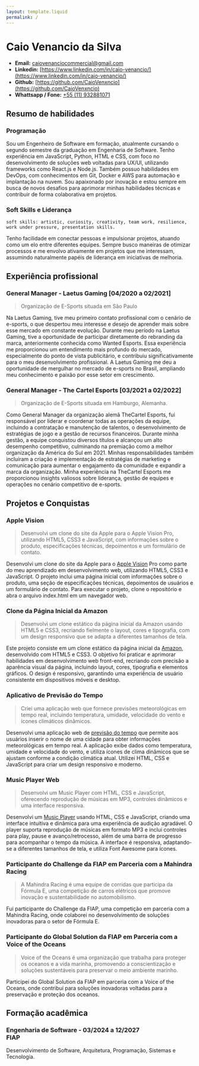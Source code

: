 ```yaml
---
layout: template.liquid
permalink: /
---
```


# Caio Venancio da Silva

* **Email:** [caiovenanciocommercial@gmail.com](mailto:caiovenanciocommercial@gmail.com)
* **Linkedin:** [https://www.linkedin.com/in/caio-venancio/](https://www.linkedin.com/in/caio-venancio/)
* **Github:** [https://github.com/CaioVenxncio](https://github.com/CaioVenxncio)
* **Whattsapp / Fone:** [+55 (11) 932881071](https://wa.me/+55511932881071)

## Resumo de habilidades

### Programação

Sou um Engenheiro de Software em formação, atualmente cursando o segundo semestre da graduação em Engenharia de Software. Tenho experiência em JavaScript, Python, HTML e CSS, com foco no desenvolvimento de soluções web voltadas para UX/UI, utilizando frameworks como React.js e Node.js. Também possuo habilidades em DevOps, com conhecimentos em Git, Docker e AWS para automação e implantação na nuvem. Sou apaixonado por inovação e estou sempre em busca de novos desafios para aprimorar minhas habilidades técnicas e contribuir de forma colaborativa em projetos.

### Soft Skills e Liderança

`soft skills: artistic, curiosity, creativity, team work, resilience, work under pressure, presentation skills.`

Tenho facilidade em conectar pessoas e impulsionar projetos, atuando como um elo entre diferentes equipes. Sempre busco maneiras de otimizar processos e me envolvo ativamente em projetos que me interessam, assumindo naturalmente papéis de liderança em iniciativas de melhoria.

## Experiência profissional 

### General Manager - Laetus Gaming [04/2020 a 02/2021]

> Organização de E-Sports situada em São Paulo

Na Laetus Gaming, tive meu primeiro contato profissional com o cenário de e-sports, o que despertou meu interesse e desejo de aprender mais sobre esse mercado em constante evolução. Durante meu período na Laetus Gaming, tive a oportunidade de participar diretamente do rebranding da marca, anteriormente conhecida como Wanted Esports. Essa experiência me proporcionou um entendimento mais profundo do mercado, especialmente do ponto de vista publicitário, e contribuiu significativamente para o meu desenvolvimento profissional. A Laetus Gaming me deu a oportunidade de mergulhar no mercado de e-sports no Brasil, ampliando meu conhecimento e paixão por esse setor em crescimento.

### General Manager - The Cartel Esports [03/2021 a 02/2022]

> Organização de E-Sports situada em Hamburgo, Alemanha.

Como General Manager da organização alemã TheCartel Esports, fui responsável por liderar e coordenar todas as operações da equipe, incluindo a contratação e manutenção de talentos, o desenvolvimento de estratégias de jogo e a gestão de recursos financeiros. Durante minha gestão, a equipe conquistou diversos títulos e alcançou um alto desempenho competitivo, culminando na premiação como a melhor organização da América do Sul em 2021. Minhas responsabilidades também incluíram a criação e implementação de estratégias de marketing e comunicação para aumentar o engajamento da comunidade e expandir a marca da organização. Minha experiência na TheCartel Esports me proporcionou insights valiosos sobre liderança, gestão de equipes e operações no cenário competitivo de e-sports.

## Projetos e Conquistas 

### Apple Vision

> Desenvolvi um clone do site da Apple para o Apple Vision Pro, utilizando HTML5, CSS3 e JavaScript, com informações sobre o produto, especificações técnicas, depoimentos e um formulário de contato.

Desenvolvi um clone do site da Apple para o [Apple Vision](https://caiovenxncio.github.io/applevisionproclone/) Pro como parte do meu aprendizado em desenvolvimento web, utilizando HTML5, CSS3 e JavaScript. O projeto inclui uma página inicial com informações sobre o produto, uma seção de especificações técnicas, depoimentos de usuários e um formulário de contato. Para executar o projeto, clone o repositório e abra o arquivo index.html em um navegador web.

### Clone da Página Inicial da Amazon

> Desenvolvi um clone estático da página inicial da Amazon usando HTML5 e CSS3, recriando fielmente o layout, cores e tipografia, com um design responsivo que se adapta a diferentes tamanhos de tela.

Este projeto consiste em um clone estático da página inicial da [Amazon](https://caiovenxncio.github.io/amazonhomepage/), desenvolvido com HTML5 e CSS3. O objetivo foi praticar e aprimorar habilidades em desenvolvimento web front-end, recriando com precisão a aparência visual da página, incluindo layout, cores, tipografia e elementos gráficos. O design é responsivo, garantindo uma experiência de usuário consistente em dispositivos móveis e desktop.

### Aplicativo de Previsão do Tempo

> Criei uma aplicação web que fornece previsões meteorológicas em tempo real, incluindo temperatura, umidade, velocidade do vento e ícones climáticos dinâmicos.

Desenvolvi uma aplicação web de [previsão do tempo](https://caiovenxncio.github.io/weatherapp/) que permite aos usuários inserir o nome de uma cidade para obter informações meteorológicas em tempo real. A aplicação exibe dados como temperatura, umidade e velocidade do vento, e utiliza ícones de clima dinâmicos que se ajustam conforme a condição climática atual. Utilizei HTML, CSS e JavaScript para criar um design responsivo e moderno.

### Music Player Web

> Desenvolvi um Music Player com HTML, CSS e JavaScript, oferecendo reprodução de músicas em MP3, controles dinâmicos e uma interface responsiva.

Desenvolvi um [Music Player](https://caiovenxncio.github.io/musicplayer/) usando HTML, CSS e JavaScript, criando uma interface intuitiva e dinâmica para uma experiência de audição agradável. O player suporta reprodução de músicas em formato MP3 e inclui controles para play, pause e avanço/retrocesso, além de uma barra de progresso para acompanhar o tempo da música. A interface é responsiva, adaptando-se a diferentes tamanhos de tela, e utiliza Font Awesome para ícones.

### Participante do Challenge da FIAP em Parceria com a Mahindra Racing

> A Mahindra Racing é uma equipe de corridas que participa da Fórmula E, uma competição de carros elétricos que promove inovação e sustentabilidade no automobilismo.

Fui participante do Challenge da FIAP, uma competição em parceria com a Mahindra Racing, onde colaborei no desenvolvimento de soluções inovadoras para o setor de Fórmula E.

### Participante do Global Solution da FIAP em Parceria com a Voice of the Oceans

> Voice of the Oceans é uma organização que trabalha para proteger os oceanos e a vida marinha, promovendo a conscientização e soluções sustentáveis para preservar o meio ambiente marinho.

Participei do Global Solution da FIAP em parceria com a Voice of the Oceans, onde contribuí para soluções inovadoras voltadas para a preservação e proteção dos oceanos.

## Formação acadêmica 

### Engenharia de Software - 03/2024 a 12/2027<br> FIAP

Desenvolvimento de Software, Arquitetura, Programação, Sistemas e Tecnologia.
